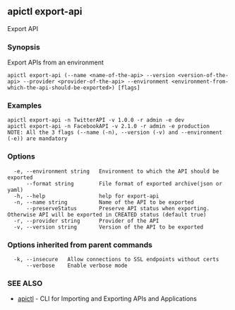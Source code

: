 ## apictl export-api

Export API

### Synopsis

Export APIs from an environment

```
apictl export-api (--name <name-of-the-api> --version <version-of-the-api> --provider <provider-of-the-api> --environment <environment-from-which-the-api-should-be-exported>) [flags]
```

### Examples

```
apictl export-api -n TwitterAPI -v 1.0.0 -r admin -e dev
apictl export-api -n FacebookAPI -v 2.1.0 -r admin -e production
NOTE: All the 3 flags (--name (-n), --version (-v) and --environment (-e)) are mandatory
```

### Options

```
  -e, --environment string   Environment to which the API should be exported
      --format string        File format of exported archive(json or yaml)
  -h, --help                 help for export-api
  -n, --name string          Name of the API to be exported
      --preserveStatus       Preserve API status when exporting. Otherwise API will be exported in CREATED status (default true)
  -r, --provider string      Provider of the API
  -v, --version string       Version of the API to be exported
```

### Options inherited from parent commands

```
  -k, --insecure   Allow connections to SSL endpoints without certs
      --verbose    Enable verbose mode
```

### SEE ALSO

* [apictl](apictl.md)	 - CLI for Importing and Exporting APIs and Applications

